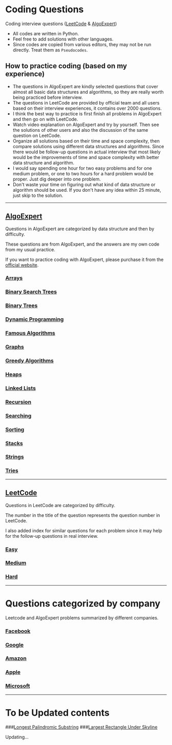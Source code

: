# Coding Questions
Coding interview questions ([LeetCode](#leetcode) &amp; [AlgoExpert](#algoexpert))

- All codes are written in Python.
- Feel free to add solutions with other languages.
- Since codes are copied from various editors, they may not be run directly. Treat them as `Pseudocodes`.

## How to practice coding (based on my experience)
- The questions in AlgoExpert are kindly selected questions that cover almost all basic data structures and algorithms, so they are really worth being practiced before interview.
- The questions in LeetCode are provided by official team and all users based on their interview experiences, it contains over 2000 questions.
- I think the best way to practice is first finish all problems in AlgoExpert and then go on with LeetCode.
- Watch video explanation on AlgoExpert and try by yourself. Then see the solutions of other users and also the discussion of the same question on LeetCode.
- Organize all solutions based on their time and space complexity, then compare solutions using different data structures and algorithms. Since there would be follow-up questions in actual interview that most likely would be the improvements of time and space complexity with better data structure and algorithm.
- I would say spending one hour for two easy problems and for one medium problem, or one to two hours for a hard problem would be proper. Just dig deeper into one problem.
- Don't waste your time on figuring out what kind of data structure or algorithm should be used. If you don't have any idea within 25 minute, just skip to the solution.
-----------------------------------------------------------------------------

## [AlgoExpert](/AlgoExpert)
Questions in AlgoExpert are categorized by data structure and then by difficulty.

These questions are from AlgoExpert, and the answers are my own code from my usual practice. 

If you want to practice coding with AlgoExpert, please purchase it from the [official website](https://www.algoexpert.io/product).


### [Arrays](/AlgoExpert/Arrays)
### [Binary Search Trees](/AlgoExpert/Binary%20Search%20Trees)
### [Binary Trees](/AlgoExpert/Binary%20Trees)
### [Dynamic Programming](/AlgoExpert/Dynamic%20Programming)
### [Famous Algorithms](/AlgoExpert/Famous%20Algorithms)
### [Graphs](/AlgoExpert/Graphs)
### [Greedy Algorithms](/AlgoExpert/Greedy%20Algorithms)
### [Heaps](/AlgoExpert/Heaps)
### [Linked Lists](/AlgoExpert/Linked%20Lists)
### [Recursion](/AlgoExpert/Recursion)
### [Searching](/AlgoExpert/Searching)
### [Sorting](/AlgoExpert/Sorting)
### [Stacks](/AlgoExpert/Stacks)
### [Strings](/AlgoExpert/Strings)
### [Tries](/AlgoExpert/Tries)
-----------------------------------------------------------------------------

## [LeetCode](/LeetCode)
Questions in LeetCode are categorized by difficulty. 

The number in the title of the question represents the question number in LeetCode.

I also added index for similar questions for each problem since it may help for the follow-up questions in real interview.

### [Easy](/LeetCode/Easy/)
### [Medium](/LeetCode/Medium/)
### [Hard](/LeetCode/Hard/)
-----------------------------------------------------------------------------

# Questions categorized by company

Leetcode and AlgoExpert problems summarized by different companies. 

### [Facebook](/Facebook/)
### [Google](/Google/)
### [Amazon](/Amazon/)
### [Apple](/Apple/)
### [Microsoft](/Microsoft/)

-----------------------------------------------------------------------------

# To be Updated contents
###[Longest Palindromic Substring](/AlgoExpert/Strings/Medium/Longest%20Palindromic%20Substring/Longest%20Palindromic%20Substring.py)
###[Largest Rectangle Under Skyline](/AlgoExpert/Stacks/Hard/Largest%20Rectangle%20Under%20Skyline/Largest%20Rectangle%20Under%20Skyline.py)

Updating...
